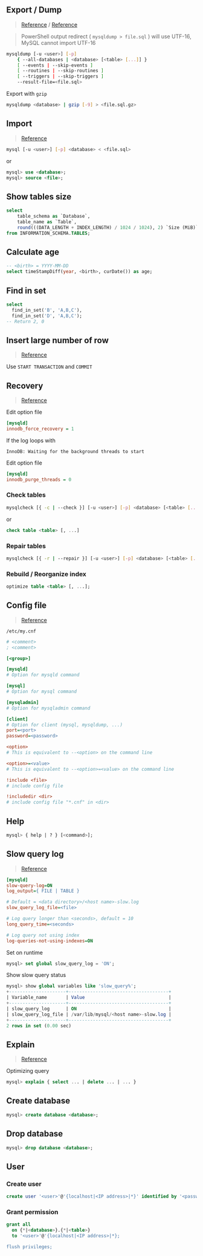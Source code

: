 ## Export / Dump

> [Reference](https://dev.mysql.com/doc/refman/5.7/en/mysqldump.html) / [Reference](https://dev.mysql.com/doc/refman/8.0/en/mysqldump-stored-programs.html)

> PowerShell output redirect ( `mysqldump > file.sql` ) will use UTF-16, MySQL cannot import UTF-16

```bash
mysqldump [-u <user>] [-p]
    { --all-databases | <database> [<table> [...]] }
    [ --events | --skip-events ]
    [ --routines | --skip-routines ]
    [ --triggers | --skip-triggers ]
    --result-file=<file.sql>
```

Export with `gzip`
```bash
mysqldump <database> | gzip [-9] > <file.sql.gz>
```

## Import

> [Reference](https://dev.mysql.com/doc/refman/5.7/en/mysqldump.html)
```bash
mysql [-u <user>] [-p] <database> < <file.sql>
```

or
```sql
mysql> use <database>;
mysql> source <file>;
```

## Show tables size

```sql
select 
    table_schema as `Database`, 
    table_name as `Table`, 
    round(((DATA_LENGTH + INDEX_LENGTH) / 1024 / 1024), 2) `Size (MiB)` 
from INFORMATION_SCHEMA.TABLES;
```

## Calculate age

```sql
-- <birth> = YYYY-MM-DD
select timeStampDiff(year, <birth>, curDate()) as age;
```

## Find in set

```sql
select 
  find_in_set('B', 'A,B,C'), 
  find_in_set('D', 'A,B,C'); 
-- Return 2, 0
```

## Insert large number of row

> [Reference](https://dev.mysql.com/doc/refman/5.6/en/optimizing-innodb-transaction-management.html)

Use `START TRANSACTION` and `COMMIT`

## Recovery

> [Reference](https://dev.mysql.com/doc/refman/5.5/en/forcing-innodb-recovery.html)

Edit option file

```ini
[mysqld]
innodb_force_recovery = 1
```

If the log loops with

```
InnoDB: Waiting for the background threads to start
```

Edit option file

```ini
[mysqld]
innodb_purge_threads = 0
```

### Check tables

```bash
mysqlcheck [{ -c | --check }] [-u <user>] [-p] <database> [<table> [...]]
```

or

```sql
check table <table> [, ...]
```

### Repair tables

```bash
mysqlcheck [{ -r | --repair }] [-u <user>] [-p] <database> [<table> [...]]
```

### Rebuild / Reorganize index

```sql
optimize table <table> [, ...];
```

## Config file

> [Reference](https://dev.mysql.com/doc/refman/8.0/en/option-files.html)

`/etc/my.cnf`

```ini
# <comment>
; <comment>

[<group>]

[mysqld]
# Option for mysqld command

[mysql]
# Option for mysql command

[mysqladmin]
# Option for mysqladmin command

[client]
# Option for client (mysql, mysqldump, ...)
port=<port>
password=<password>

<option>
# This is equivalent to --<option> on the command line

<option>=<value>
# This is equivalent to --<option>=<value> on the command line

!include <file>
# include config file

!includedir <dir>
# include config file "*.cnf" in <dir>
```

## Help

```sql
mysql> { help | ? } [<command>];
```

## Slow query log

> [Reference](https://dev.mysql.com/doc/refman/5.7/en/server-system-variables.html#sysvar_slow_query_log)

```ini
[mysqld]
slow-query-log=ON
log_output={ FILE | TABLE }

# Default = <data directory>/<host name>-slow.log
slow_query_log_file=<file>

# Log query longer than <seconds>, default = 10
long_query_time=<seconds>

# Log query not using index
log-queries-not-using-indexes=ON
```

Set on runtime

```sql
mysql> set global slow_query_log = 'ON';
```

Show slow query status

```sql
mysql> show global variables like 'slow_query%';
+---------------------+-------------------------------------+
| Variable_name       | Value                               |
+---------------------+-------------------------------------+
| slow_query_log      | ON                                  |
| slow_query_log_file | /var/lib/mysql/<host name>-slow.log |
+---------------------+-------------------------------------+
2 rows in set (0.00 sec)
```

## Explain

> [Reference](https://www.sitepoint.com/mysql-performance-indexes-explain/)

Optimizing query

```sql
mysql> explain { select ... | delete ... | ... }
```

## Create database

```sql
mysql> create database <database>;
```

## Drop database

```sql
mysql> drop database <database>;
```

## User

### Create user

```sql
create user '<user>'@'{localhost|<IP address>|*}' identified by '<password>';
```

### Grant permission
```sql
grant all
  on {*|<database>}.{*|<table>}
  to '<user>'@'{localhost|<IP address>|*};

flush privileges;
```
